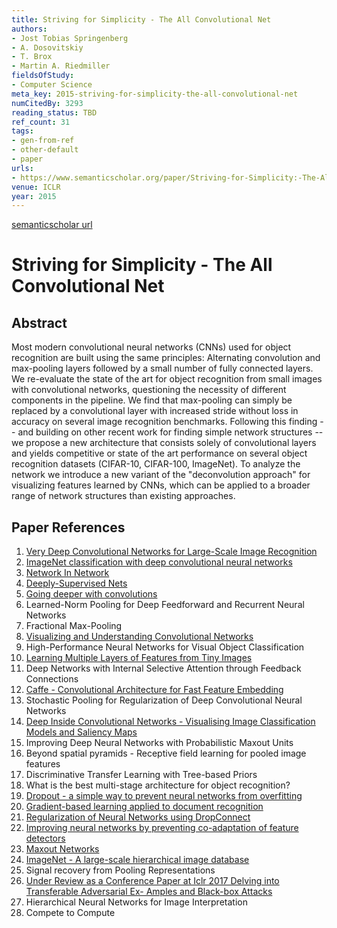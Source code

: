 ```yaml
---
title: Striving for Simplicity - The All Convolutional Net
authors:
- Jost Tobias Springenberg
- A. Dosovitskiy
- T. Brox
- Martin A. Riedmiller
fieldsOfStudy:
- Computer Science
meta_key: 2015-striving-for-simplicity-the-all-convolutional-net
numCitedBy: 3293
reading_status: TBD
ref_count: 31
tags:
- gen-from-ref
- other-default
- paper
urls:
- https://www.semanticscholar.org/paper/Striving-for-Simplicity:-The-All-Convolutional-Net-Springenberg-Dosovitskiy/0f84a81f431b18a78bd97f59ed4b9d8eda390970?sort=total-citations
venue: ICLR
year: 2015
---
```


[semanticscholar url](https://www.semanticscholar.org/paper/Striving-for-Simplicity:-The-All-Convolutional-Net-Springenberg-Dosovitskiy/0f84a81f431b18a78bd97f59ed4b9d8eda390970?sort=total-citations)

# Striving for Simplicity - The All Convolutional Net

## Abstract

Most modern convolutional neural networks (CNNs) used for object recognition are built using the same principles: Alternating convolution and max-pooling layers followed by a small number of fully connected layers. We re-evaluate the state of the art for object recognition from small images with convolutional networks, questioning the necessity of different components in the pipeline. We find that max-pooling can simply be replaced by a convolutional layer with increased stride without loss in accuracy on several image recognition benchmarks. Following this finding -- and building on other recent work for finding simple network structures -- we propose a new architecture that consists solely of convolutional layers and yields competitive or state of the art performance on several object recognition datasets (CIFAR-10, CIFAR-100, ImageNet). To analyze the network we introduce a new variant of the "deconvolution approach" for visualizing features learned by CNNs, which can be applied to a broader range of network structures than existing approaches.

## Paper References

1. [Very Deep Convolutional Networks for Large-Scale Image Recognition](2014-vggnet.md)
2. [ImageNet classification with deep convolutional neural networks](2012-alexnet.md)
3. [Network In Network](2014-network-in-network)
4. [Deeply-Supervised Nets](2015-deeply-supervised-nets)
5. [Going deeper with convolutions](2015-going-deeper-with-convolutions)
6. Learned-Norm Pooling for Deep Feedforward and Recurrent Neural Networks
7. Fractional Max-Pooling
8. [Visualizing and Understanding Convolutional Networks](2014-visualizing-and-understanding-convolutional-networks)
9. High-Performance Neural Networks for Visual Object Classification
10. [Learning Multiple Layers of Features from Tiny Images](2009-learning-multiple-layers-of-features-from-tiny-images)
11. Deep Networks with Internal Selective Attention through Feedback Connections
12. [Caffe - Convolutional Architecture for Fast Feature Embedding](2014-caffe-convolutional-architecture-for-fast-feature-embedding)
13. Stochastic Pooling for Regularization of Deep Convolutional Neural Networks
14. [Deep Inside Convolutional Networks - Visualising Image Classification Models and Saliency Maps](2014-deep-inside-convolutional-networks-visualising-image-classification-models-and-saliency-maps)
15. Improving Deep Neural Networks with Probabilistic Maxout Units
16. Beyond spatial pyramids - Receptive field learning for pooled image features
17. Discriminative Transfer Learning with Tree-based Priors
18. What is the best multi-stage architecture for object recognition?
19. [Dropout - a simple way to prevent neural networks from overfitting](2014-dropout-a-simple-way-to-prevent-neural-networks-from-overfitting)
20. [Gradient-based learning applied to document recognition](1998-lenet5.md)
21. [Regularization of Neural Networks using DropConnect](2013-regularization-of-neural-networks-using-dropconnect)
22. [Improving neural networks by preventing co-adaptation of feature detectors](2012-improving-neural-networks-by-preventing-co-adaptation-of-feature-detectors)
23. [Maxout Networks](2013-maxout-networks)
24. [ImageNet - A large-scale hierarchical image database](2009-imagenet-a-large-scale-hierarchical-image-database)
25. Signal recovery from Pooling Representations
26. [Under Review as a Conference Paper at Iclr 2017 Delving into Transferable Adversarial Ex- Amples and Black-box Attacks](2016-under-review-as-a-conference-paper-at-iclr-2017-delving-into-transferable-adversarial-ex-amples-and-black-box-attacks)
27. Hierarchical Neural Networks for Image Interpretation
28. Compete to Compute
